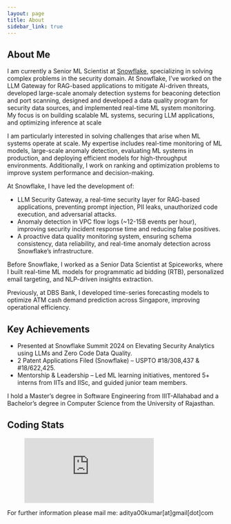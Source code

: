```yaml
---
layout: page
title: About
sidebar_link: true
---
```

## About Me

I am currently a Senior ML Scientist at [Snowflake](https://www.snowflake.com/en/), specializing in solving complex problems in the security domain. At Snowflake, I’ve worked on the LLM Gateway for RAG-based applications to mitigate AI-driven threats, developed large-scale anomaly detection systems for beaconing detection and port scanning, designed and developed a data quality program for security data sources, and implemented real-time ML system monitoring. My focus is on building scalable ML systems, securing LLM applications, and optimizing inference at scale

I am particularly interested in solving challenges that arise when ML systems operate at scale. My expertise includes real-time monitoring of ML models, large-scale anomaly detection, evaluating ML systems in production, and deploying efficient models for high-throughput environments. Additionally, I work on ranking and optimization problems to improve system performance and decision-making.

At Snowflake, I have led the development of:

- LLM Security Gateway, a real-time security layer for RAG-based applications, preventing prompt injection, PII leaks, unauthorized code execution, and adversarial attacks.
- Anomaly detection in VPC flow logs (~12-15B events per hour), improving security incident response time and reducing false positives.
- A proactive data quality monitoring system, ensuring schema consistency, data reliability, and real-time anomaly detection across Snowflake’s infrastructure.

Before Snowflake, I worked as a Senior Data Scientist at Spiceworks, where I built real-time ML models for programmatic ad bidding (RTB), personalized email targeting, and NLP-driven insights extraction.

Previously, at DBS Bank, I developed time-series forecasting models to optimize ATM cash demand prediction across Singapore, improving operational efficiency.

## Key Achievements
- Presented at Snowflake Summit 2024 on Elevating Security Analytics using LLMs and Zero Code Data Quality.
- 2 Patent Applications Filed (Snowflake) – USPTO #18/308,437 & #18/622,425.
- Mentorship & Leadership – Led ML learning initiatives, mentored 5+ interns from IITs and IISc, and guided junior team members.

I hold a Master’s degree in Software Engineering from IIIT-Allahabad and a Bachelor’s degree in Computer Science from the University of Rajasthan.

## Coding Stats

<figure>
  <embed src="https://wakatime.com/share/@69576c69-c4a5-4a6b-8acc-fa47215f1637/daab6be1-838c-4c54-903f-191c3492b296.svg">
<!--   </embed> -->
</figure>

For further information please mail me: aditya00kumar[at]gmail[dot]com
